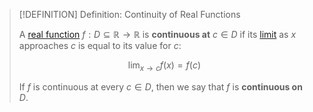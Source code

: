 >[!DEFINITION] Definition: Continuity of Real Functions
>
>A [real function](../Real%20Function.md) $f: D \subseteq \mathbb{R} \to \mathbb{R}$ is **continuous at** $c \in D$ if its [limit](../Limits%20of%20Functions/Limit%20of%20a%20Function.md) as $x$ approaches $c$ is equal to its value for $c$:
>
>$$
>\lim_{x \to c} f(x) = f(c)
>$$
>
>If $f$ is continuous at every $c \in D$, then we say that $f$ is **continuous on** $D$.
>